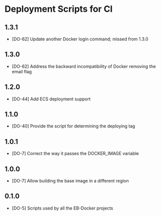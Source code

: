 # Deployment Scripts for CI

## 1.3.1

* [DO-62] Update another Docker login command; missed from 1.3.0

## 1.3.0

* [DO-62] Address the backward incompatibility of Docker removing the email flag

## 1.2.0

* [DO-44] Add ECS deployment support

## 1.1.0

* [DO-40] Provide the script for determining the deploying tag

## 1.0.1

* [DO-7] Correct the way it passes the DOCKER_IMAGE variable

## 1.0.0

* [DO-7] Allow building the base image in a different region

## 0.1.0

* [DO-5] Scripts used by all the EB-Docker projects
